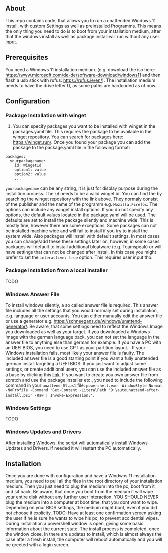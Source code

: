 ## About
This repo contains code, that allows you to run a unattended Windows 11 install, with custom Settings as well as preinstalled Programms. This means the only thing you need to do is to boot from your installation medium, after that the windows install as well as package install will run without any user input.

## Prerequisites
You need a Windows 11 installation medium. (e.g. download the iso here: https://www.microsoft.com/de-de/software-download/windows11 and then flash a usb stick with rufus: https://rufus.ie/en/). The installation medium needs to have the drive letter D, as some paths are hardcoded as of now.

## Configuration
### Package Installation with winget
1. You can specify packages you want to be installed with winget in the packages.yaml file. This requires the package to be available in the winget repository. You can search for packages here: https://winget.run/. Once you found your package you can add the package to the package.yaml file in the following format:
```
packages:
  yourpackagename:
    id: WingetId
    option1: value
    option2: value
    ...
```
`yourpackagename` can be any string, it is just for display purpose during the installtion process. The `id` needs to be a valid winget id. You can find the by searching the winget repository with the link above. They normaly consist of the publisher and the name of the programm e.g. `Mozilla.Firefox`. The options can include any winget install options. If you do not specify any options, the default values located in the package.yaml will be used. The defaults are set to install the package silently and machine wide. This is mostly fine, however there are some exceptions. Some packages can not be installed machine wide and will fail to install if you try to install the system wide. Also packages will install with default settings. In most cases you can change/add these these settings later on, however, in some cases packages will default to install additional bloatware (e.g. Teamspeak) or will have settings that can not be changed after install. In this case you might prefer to set the `interactive: true` option. This requires user input tho.

### Package Installation from a local Installer
TODO

### Windows Answer File
To install windows silently, a so called answer file is required. This answer file includes all the settings that you would normaly set during installation, e.g. language or user accounts. You can either manually edit the answer file or use a generator e.g. https://schneegans.de/windows/unattend-generator/. Be aware, that some settings need to reflect the Windows Image you downloaded as well as your target. If you downloaded a Windows Image with the german language pack, you can not set the language in the answer file to anything else than german for example. If you have a PC with an UEFI BIOS, you need to use GPT as your partition layout... If your Windows installation fails, most likely your answer file is faulty. The included answer file is a good starting point if you want a fully unattended german install targeting a UEFI BIOS. If you just want to adjust some settings, or create additional users, you can use the included answer file as a base by clicking this [link](https://schneegans.de/windows/unattend-generator/?LanguageMode=Unattended&UILanguage=de-DE&Locale=de-DE&Keyboard=00000407&GeoLocation=94&ProcessorArchitecture=amd64&ComputerNameMode=Random&CompactOsMode=Default&TimeZoneMode=Implicit&PartitionMode=Unattended&PartitionLayout=GPT&EspSize=300&RecoveryMode=Partition&RecoverySize=1000&WindowsEditionMode=Generic&WindowsEdition=pro&UserAccountMode=Unattended&AccountName0=Admin&AccountDisplayName0=&AccountPassword0=%21Perlio123&AccountGroup0=Administrators&AccountName1=baltic&AccountDisplayName1=Baltic&AccountPassword1=baltic1%21&AccountGroup1=Administrators&AccountName2=&AccountName3=&AccountName4=&AutoLogonMode=Own&PasswordExpirationMode=Unlimited&LockoutMode=Default&HideFiles=Hidden&TaskbarSearch=Box&TaskbarIconsMode=Default&StartTilesMode=Default&StartPinsMode=Default&AllowPowerShellScripts=true&EffectsMode=Default&DesktopIconsMode=Default&WifiMode=Skip&ExpressSettings=DisableAll&KeysMode=Skip&ColorMode=Default&WallpaperMode=Script&WallpaperScript=%23+Photo+by+Jess+Loiterton%3A+https%3A%2F%2Fwww.pexels.com%2Fphoto%2Fmountains-and-beach-under-dramatic-sky-5007737%2F%0D%0A%24url+%3D+%27https%3A%2F%2Fimages.pexels.com%2Fphotos%2F5007737%2Fpexels-photo-5007737.jpeg%27%3B%0D%0Areturn+%28+Invoke-WebRequest+-Uri+%24url+-UseBasicParsing+-TimeoutSec+30+%29.Content%3B&FirstLogonScript1=powershell.exe+-WindowStyle+Normal+-NoProfile+-Command+%22Get-Content+-LiteralPath+%27D%3A%5Cautounattend-after-install.ps1%27+-Raw+%7C+Invoke-Expression%3B%22&FirstLogonScriptType1=Ps1&WdacMode=Skip). If you want to create you own answer file from scratch and use the package installer etc., you need to include the following command in your `unattend-01.ps1` file: `powershell.exe -WindowStyle Normal -NoProfile -Command "Get-Content -LiteralPath 'D:\autounattend-after-install.ps1' -Raw | Invoke-Expression;"`.
	

### Windows Settings
TODO

### Windows Updates and Drivers
After installing Windows, the script will automatically install Windows Updates and Drivers. If needed it will restart the PC automatically.


## Installation
Once you are done with configuration and have a Windwos 11 installation medium, you need to pull all the files in the root directory of your installation medium. Then you just need to plug the medium into the pc, boot from it and sit back. Be aware, that once you boot from the medium it will wipe your entire disk without any further user interaction. YOU SHOULD NEVER plug the medium into a computer at boot time, that you dont want to wipe. Depending on your BIOS settings, the medium might boot, even if you did not choose it explicity. TODO: Have at least one confirmation screen asking the user if he is sure he wants to wipe his pc, to prevent accidential wipes. During installation a powershell window is open, giving some basic information about the current state. The install process is completed, once the window close. In there are updates to install, which is almost always the case after a fresh install, the computer will reboot automatically and you will be greeted with a login screen.
